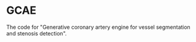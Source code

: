 # GCAE
The code for "Generative coronary artery engine for vessel segmentation and stenosis detection".
